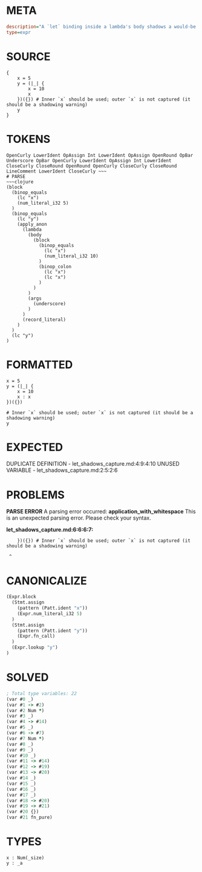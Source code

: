 # META
~~~ini
description="A `let` binding inside a lambda's body shadows a would-be captured variable."
type=expr
~~~
# SOURCE
~~~roc
{
    x = 5
    y = (|_| { 
        x = 10
        x 
    })({}) # Inner `x` should be used; outer `x` is not captured (it should be a shadowing warning)
    y
}
~~~
# TOKENS
~~~text
OpenCurly LowerIdent OpAssign Int LowerIdent OpAssign OpenRound OpBar Underscore OpBar OpenCurly LowerIdent OpAssign Int LowerIdent CloseCurly CloseRound OpenRound OpenCurly CloseCurly CloseRound LineComment LowerIdent CloseCurly ~~~
# PARSE
~~~clojure
(block
  (binop_equals
    (lc "x")
    (num_literal_i32 5)
  )
  (binop_equals
    (lc "y")
    (apply_anon
      (lambda
        (body
          (block
            (binop_equals
              (lc "x")
              (num_literal_i32 10)
            )
            (binop_colon
              (lc "x")
              (lc "x")
            )
          )
        )
        (args
          (underscore)
        )
      )
      (record_literal)
    )
  )
  (lc "y")
)
~~~
# FORMATTED
~~~roc
x = 5
y = (|_| {
	x = 10
	x : x
})({})

# Inner `x` should be used; outer `x` is not captured (it should be a shadowing warning)
y
~~~
# EXPECTED
DUPLICATE DEFINITION - let_shadows_capture.md:4:9:4:10
UNUSED VARIABLE - let_shadows_capture.md:2:5:2:6
# PROBLEMS
**PARSE ERROR**
A parsing error occurred: **application_with_whitespace**
This is an unexpected parsing error. Please check your syntax.

**let_shadows_capture.md:6:6:6:7:**
```roc
    })({}) # Inner `x` should be used; outer `x` is not captured (it should be a shadowing warning)
```
     ^


# CANONICALIZE
~~~clojure
(Expr.block
  (Stmt.assign
    (pattern (Patt.ident "x"))
    (Expr.num_literal_i32 5)
  )
  (Stmt.assign
    (pattern (Patt.ident "y"))
    (Expr.fn_call)
  )
  (Expr.lookup "y")
)
~~~
# SOLVED
~~~clojure
; Total type variables: 22
(var #0 _)
(var #1 -> #2)
(var #2 Num *)
(var #3 _)
(var #4 -> #14)
(var #5 _)
(var #6 -> #7)
(var #7 Num *)
(var #8 _)
(var #9 _)
(var #10 _)
(var #11 -> #14)
(var #12 -> #19)
(var #13 -> #20)
(var #14 _)
(var #15 _)
(var #16 _)
(var #17 _)
(var #18 -> #20)
(var #19 -> #21)
(var #20 {})
(var #21 fn_pure)
~~~
# TYPES
~~~roc
x : Num(_size)
y : _a
~~~
